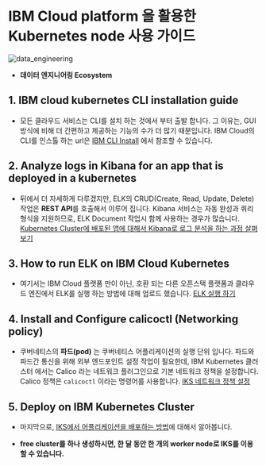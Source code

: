 # IBM Cloud platform 을 활용한 Kubernetes node 사용 가이드 

![data_engineering](./Users/bloomspes/Downloads/data_engineering.png)

- **데이터 엔지니어링 Ecosystem**

## 1. IBM cloud kubernetes CLI installation guide

- 모든 클라우드 서비스는 CLI를 설치 하는 것에서 부터 출발 합니다. 그 이유는, GUI 방식에 비해 더 간편하고 제공하는 기능의 수가 더 많기 때문입니다. IBM Cloud의 CLI를 인스톨 하는 url은 [IBM CLI Install](https://cloud.ibm.com/docs/containers?topic=containers-cs_cli_install) 에서 참조할 수 있습니다.

## 2. Analyze logs in Kibana for an app that is deployed in a kubernetes

- 뒤에서 더 자세하게 다루겠지만, ELK의 CRUD(Create, Read, Update, Delete)작업은 **REST API**를 호출해서 이루어 집니다. Kibana 서비스는 자동 완성과 쿼리 형식을 지원하므로, ELK Document 작업시 함께 사용하는 경우가 많습니다. [Kubernetes Cluster에 배포된 앱에 대해서 Kibana로 로그 분석을 하는 과정 살펴보기](https://cloud.ibm.com/docs/services/CloudLogAnalysis?topic=cloudloganalysis-container_logs&_ga=2.119110990.675818140.1567592592-1867362325.1567592592&cm_mc_uid=80779148459215667943334&cm_mc_sid_50200000=92217161567659999051&cm_mc_sid_52640000=28871961567660367421
)

## 3. How to run ELK on IBM Cloud Kubernetes

- 여기서는 IBM Cloud 플랫폼 만이 아닌, 호환 되는 다른 오픈스택 플랫폼과 클라우드 엔진에서 ELK를 실행 하는 방법에 대해 업로드 했습니다.
[ELK 실행 하기](https://portworx.com/run-ha-elasticsearch-elk-ibm-cloud-kubernetes-service/)

## 4. Install and Configure calicoctl (Networking policy)

- 쿠버네티스의 **파드(pod)** 는 쿠버네티스 어플리케이션의 실행 단위 입니다. 파드와 파드간 통신을 위해 외부 엔드포인트 설정 작업이 필요한데, IBM Kubernetes 클러스터 에서는 Calico 라는 네트워크 플러그인으로 기본 네트워크 정책을 설정합니다. Calico 정책은 ``calicoctl`` 이라는 명령어를 사용합니다.
[IKS 네트워크 정책 설정](https://cloud.ibm.com/docs/containers?topic=containers-network_policies#cli_install)

## 5. Deploy on IBM Kubernetes Cluster

- 마지막으로, [IKS에서 어플리케이션을 배포하는 방법](https://github.com/IBM-Cloud/get-started-node/blob/master/README-kubernetes.md)에 대해서 알아봅니다.

- **free cluster를 하나 생성하시면, 한 달 동안 한 개의 worker node로 IKS를 이용할 수 있습니다.**
